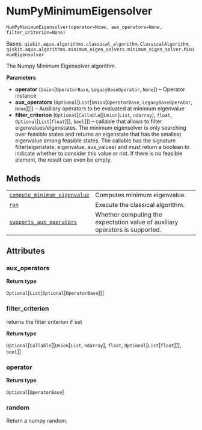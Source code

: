 # NumPyMinimumEigensolver

<span id="undefined" />

`NumPyMinimumEigensolver(operator=None, aux_operators=None, filter_criterion=None)`

Bases: `qiskit.aqua.algorithms.classical_algorithm.ClassicalAlgorithm`, `qiskit.aqua.algorithms.minimum_eigen_solvers.minimum_eigen_solver.MinimumEigensolver`

The Numpy Minimum Eigensolver algorithm.

**Parameters**

*   **operator** (`Union`\[`OperatorBase`, `LegacyBaseOperator`, `None`]) – Operator instance
*   **aux\_operators** (`Optional`\[`List`\[`Union`\[`OperatorBase`, `LegacyBaseOperator`, `None`]]]) – Auxiliary operators to be evaluated at minimum eigenvalue
*   **filter\_criterion** (`Optional`\[`Callable`\[\[`Union`\[`List`, `ndarray`], `float`, `Optional`\[`List`\[`float`]]], `bool`]]) – callable that allows to filter eigenvalues/eigenstates. The minimum eigensolver is only searching over feasible states and returns an eigenstate that has the smallest eigenvalue among feasible states. The callable has the signature filter(eigenstate, eigenvalue, aux\_values) and must return a boolean to indicate whether to consider this value or not. If there is no feasible element, the result can even be empty.

## Methods

|                                                                                                                                                                                                                                                                 |                                                                              |
| --------------------------------------------------------------------------------------------------------------------------------------------------------------------------------------------------------------------------------------------------------------- | ---------------------------------------------------------------------------- |
| [`compute_minimum_eigenvalue`](qiskit.aqua.algorithms.NumPyMinimumEigensolver.compute_minimum_eigenvalue#qiskit.aqua.algorithms.NumPyMinimumEigensolver.compute_minimum_eigenvalue "qiskit.aqua.algorithms.NumPyMinimumEigensolver.compute_minimum_eigenvalue") | Computes minimum eigenvalue.                                                 |
| [`run`](qiskit.aqua.algorithms.NumPyMinimumEigensolver.run#qiskit.aqua.algorithms.NumPyMinimumEigensolver.run "qiskit.aqua.algorithms.NumPyMinimumEigensolver.run")                                                                                             | Execute the classical algorithm.                                             |
| [`supports_aux_operators`](qiskit.aqua.algorithms.NumPyMinimumEigensolver.supports_aux_operators#qiskit.aqua.algorithms.NumPyMinimumEigensolver.supports_aux_operators "qiskit.aqua.algorithms.NumPyMinimumEigensolver.supports_aux_operators")                 | Whether computing the expectation value of auxiliary operators is supported. |

## Attributes

<span id="undefined" />

### aux\_operators

**Return type**

`Optional`\[`List`\[`Optional`\[`OperatorBase`]]]

<span id="undefined" />

### filter\_criterion

returns the filter criterion if set

**Return type**

`Optional`\[`Callable`\[\[`Union`\[`List`, `ndarray`], `float`, `Optional`\[`List`\[`float`]]], `bool`]]

<span id="undefined" />

### operator

**Return type**

`Optional`\[`OperatorBase`]

<span id="undefined" />

### random

Return a numpy random.
